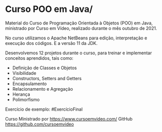 # Curso POO em Java/
 
Material do Curso de Programação Orientada à Objetos (POO) em Java, ministrado por
Curso em Vídeo, realizado durante o mês outubro de 2021.

No curso utilizamos o Apache NetBeans para edição, interpretação e execução dos códigos.
E a versão 11 da JDK.

Desenvolvemos 12 projetos durante o curso, para treinar e implementar conceitos
aprendidos, tais como:
- Definição de Classes e Objetos
- Visibilidade
- Constructors, Setters and Getters
- Encapsulamento
- Relacionamento e Agregação
- Herança
- Polimorfismo

Exercício de exemplo: #ExercícioFinal

Curso Ministrado por https://www.cursoemvideo.com/
GitHub https://github.com/cursoemvideo

